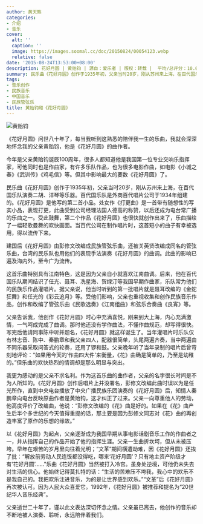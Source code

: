 ```yaml
---
author: 黄天熊
categories:
- 介绍
- 音乐
cover:
  alt: ''
  caption: ''
  image: https://images.soomal.cc/doc/20150824/00054123.webp
  relative: false
date: '2015-08-24T13:53:00+08:00'
description: 花好月圆 | 黄贻钧 | 源自：爱乐者 | 版权：转载 |  平均/总评分：10.00/60
summary: 民乐曲《花好月圆》创作于1935年初，父亲当时20岁，刚从苏州来上海，在百代国乐队演奏二胡、洋琴等乐器。百代国乐队是外商百代唱片公司于1934年组建的。《花好月圆》是他写的第二首小品。处女作《打更曲》是一首带有随想性的写实小品，表现打更，此曲受到公司经理法国人德高的称赞，以后还成为电台常广播的乐曲之一……
tags:
- 音乐创作
- 民族音乐
- 中国音乐
- 民族管弦乐
title: 黄贻钧和《花好月圆》
---
```


![黄贻钧](https://images.soomal.cc/doc/20150824/00054122_01.webp)





《花好月圆》问世八十年了，每当我听到这熟悉的陪伴我一生的乐曲，我就会深深地怀念我的父亲黄贻钧，他是《花好月圆》的曲作者。

今年是父亲黄贻钧诞辰100周年，很多人都知道他是我国第一位专业交响乐指挥家，可他同时也是作曲家，有许多乐队作品，也为很多电影作曲，如电影《小城之春》《武训传》《鸡毛信》等。但其中影响最大的要数《花好月圆》了。

民乐曲《花好月圆》创作于1935年初，父亲当时20岁，刚从苏州来上海，在百代国乐队演奏二胡、洋琴等乐器。百代国乐队是外商百代唱片公司于1934年组建的。《花好月圆》是他写的第二首小品。处女作《打更曲》是一首带有随想性的写实小品，表现打更，此曲受到公司经理法国人德高的称赞，以后还成为电台常广播的乐曲之一。受此鼓舞，第二个作品《花好月圆》也很快就创作出来了，乐曲描绘了一幅轻歌曼舞的欢快画面。当百代公司在制作唱片时，这首短小的曲子有幸被选用，得以流传下来。

建国后《花好月圆》由彭修文改编成民族管弦乐曲，还被关英贤改编成同名的管弦乐曲，台湾的民乐队也用他们的表现手法演奏《花好月圆》的曲调。此曲的影响已遍及海内外，至今广为流传。

这首乐曲特别具有江南特色，这是因为父亲自小就喜欢江南曲调。后来，他在百代国乐队期间结识了任光、聂耳、冼星海、贺绿汀等我国早期作曲家，乐队常为他们的民族乐作品灌唱片。据父亲说，他当时听到的第一批唱片就是聂耳改编的《金蛇狂舞》和任光的《彩云追月》等。受他们影响，父亲也重视收集和创作民族音乐作品，创作和改编了管弦乐曲《民歌选奏》《江南组曲》和弦乐合奏曲《良宵》等。



父亲告诉我，他创作《花好月圆》时心中充满喜悦，刚来到大上海，内心充满激情，一气呵成完成了曲调。那时他还没有学作曲法，不懂作曲规范，却写得很快。写完后他请同事陈中听并题名，《花好月圆》就这样诞生了。当年灌唱片时乐队仅有林志音、陈中、秦鹏章和我父亲四人，配器很简单，头尾两遍齐奏，当中两遍由不同乐器采取问答式的轮奏，还用了锣和鼓。父亲晚年听了当年录制的唱片后曾苛刻地评论：“如果用今天的‘作曲四大件’来衡量，《花》曲确是简单的，乃至是幼稚的。”但乐曲的欢快热烈的情调却是那么明显与突出。

我更为感动的是父亲不求名利。作为这首乐曲的曲作者，父亲的名字很长时间是不为人所知的。《花好月圆》创作后唱片上并没署名，彭修文改编此曲时误以为是任光所作，直到中央电台播放了中央广播民族乐团演奏的《花好月圆》后，知情人秦鹏章向电台反映原曲作者是黄贻钧，这才纠正了过来。父亲一向尊重他人的劳动，他高度评价了改编曲，他说：“彭修文改编的《花》曲是好的。如果在《花》曲产生后半个多世纪的今天值得重提的话，那主要是因为彭修文同志对《花》曲的再创造丰富了原作的乐想的缘故。”

以《花好月圆》为起点，父亲逐渐成为我国早期从事电影话剧音乐工作的作曲者之一，并从指挥自己的作品开始了他的指挥生涯。父亲一生曲折坎坷，但从未被压垮。早年在艰苦的岁月里向往着光明；“文革”期间横遭劫难，因《花好月圆》还挨了批：“解放前劳动人民连饭都没得吃，哪来‘花好月圆’？只有地主资产阶级才有‘花好月圆’……”乐曲《花好月圆》当然被打入冷宫。虽身处逆境，可他仍未失去对生活的信心。他始终记得莫扎特的话：“生活的苦难压不垮我，我心中的欢乐不是我自己的。我把欢乐注进音乐，为的是让世界感到欢乐。”“文革”后《花好月圆》再次被认可。因为人民大众喜爱它。1992年，《花好月圆》被推荐和提名为“20世纪华人音乐经典”。

父亲逝世二十年了，谨以此文表达深切怀念之情。父亲虽已离去，他创作的音乐却不断地被人演奏、聆听，永远陪伴着我们。